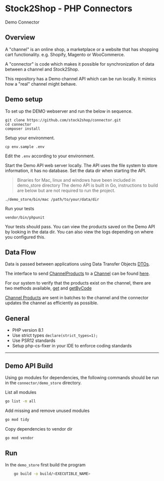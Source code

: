 # Stock2Shop - PHP Connectors

Demo Connector

## Overview

A "channel" is an online shop, a marketplace or a website that has shopping cart functionality.
e.g. Shopify, Magento or WooCommerce.

A "connector" is code which makes it possible for synchronization of data between a
channel and Stock2Shop.

This repository has a Demo channel API which can be run locally.
It mimics how a "real" channel might behave.

## Demo setup

To set up the DEMO webserver and run the below in sequence.  

```
git clone https://github.com/stock2shop/connector.git
cd connector
composer install
```

Setup your environment.

```
cp env.sample .env
```

Edit the `.env` according to your environment. 

Start the Demo API web server locally.
The API uses the file system to store information, it has no database.
Set the data dir when starting the API.

> Binaries for Mac, linux and windows have been included in demo_store directory
> The demo API is built in Go, instructions to build are below but are not required 
> to run the project.

```
./demo_store/bin/mac /path/to/your/data/dir
```

Run your tests

```
vendor/bin/phpunit
```

Your tests should pass.
You can view the products saved on the Demo API by looking in the data dir.
You can also view the logs depending on where you configured this.

## Data Flow

Data is passed between applications using Data Transfer Objects [DTOs](https://github.com/stock2shop/share).

The interface to send [ChannelProducts](https://github.com/stock2shop/share/blob/master/src/DTO/ChannelProducts.php) to
a [Channel](https://github.com/stock2shop/share/blob/master/src/DTO/Channel.php) can be found
[here](https://github.com/stock2shop/share/blob/master/src/Channel/ChannelProductsInterface.php).

For our system to verify that the products exist on the channel, there are two methods available,
[get](https://github.com/stock2shop/share/blob/2ec36d6d4d60cff9ddea9df73786cfedef323fab/src/Channel/ChannelProductsInterface.php#L104)
and [getByCode](https://github.com/stock2shop/share/blob/2ec36d6d4d60cff9ddea9df73786cfedef323fab/src/Channel/ChannelProductsInterface.php#L75)

[Channel Products](https://github.com/stock2shop/share/blob/master/src/DTO/ChannelProducts.php) are sent in batches
to the channel and the connector updates the channel as efficiently as possible.

## General

- PHP version 8.1
- Use strict types `declare(strict_types=1);`
- Use PSR12 standards
- Setup php-cs-fixer in your IDE to enforce coding standards

***
## Demo API Build

Using go modules for dependencies, the following commands should be run in the `connector/demo_store` directory.

List all modules
```bash
go list -m all
```

Add missing and remove unused modules
```bash
go mod tidy
```

Copy dependencies to vendor dir
```bash
go mod vendor
```

## Run

In the `demo_store` first build the program 
```bash
    go build -o build/<EXECUTIBLE_NAME>
```
